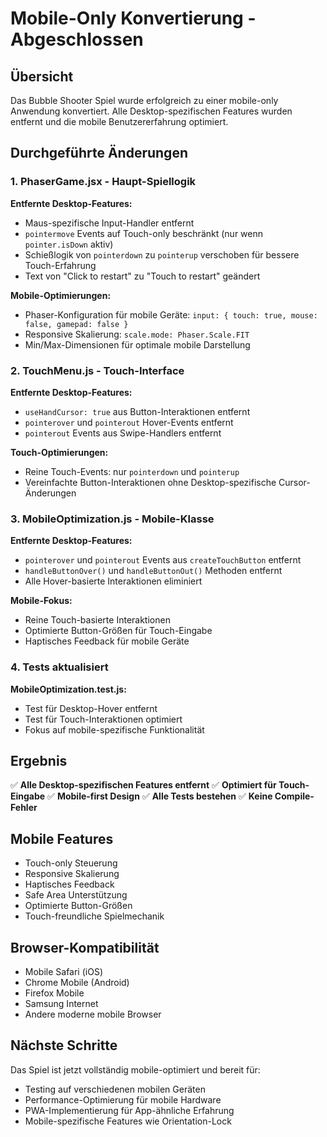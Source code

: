 # Mobile-Only Konvertierung - Abgeschlossen

## Übersicht
Das Bubble Shooter Spiel wurde erfolgreich zu einer mobile-only Anwendung konvertiert. Alle Desktop-spezifischen Features wurden entfernt und die mobile Benutzererfahrung optimiert.

## Durchgeführte Änderungen

### 1. PhaserGame.jsx - Haupt-Spiellogik
**Entfernte Desktop-Features:**
- Maus-spezifische Input-Handler entfernt
- `pointermove` Events auf Touch-only beschränkt (nur wenn `pointer.isDown` aktiv)
- Schießlogik von `pointerdown` zu `pointerup` verschoben für bessere Touch-Erfahrung
- Text von "Click to restart" zu "Touch to restart" geändert

**Mobile-Optimierungen:**
- Phaser-Konfiguration für mobile Geräte: `input: { touch: true, mouse: false, gamepad: false }`
- Responsive Skalierung: `scale.mode: Phaser.Scale.FIT`
- Min/Max-Dimensionen für optimale mobile Darstellung

### 2. TouchMenu.js - Touch-Interface
**Entfernte Desktop-Features:**
- `useHandCursor: true` aus Button-Interaktionen entfernt
- `pointerover` und `pointerout` Hover-Events entfernt
- `pointerout` Events aus Swipe-Handlers entfernt

**Touch-Optimierungen:**
- Reine Touch-Events: nur `pointerdown` und `pointerup`
- Vereinfachte Button-Interaktionen ohne Desktop-spezifische Cursor-Änderungen

### 3. MobileOptimization.js - Mobile-Klasse
**Entfernte Desktop-Features:**
- `pointerover` und `pointerout` Events aus `createTouchButton` entfernt
- `handleButtonOver()` und `handleButtonOut()` Methoden entfernt
- Alle Hover-basierte Interaktionen eliminiert

**Mobile-Fokus:**
- Reine Touch-basierte Interaktionen
- Optimierte Button-Größen für Touch-Eingabe
- Haptisches Feedback für mobile Geräte

### 4. Tests aktualisiert
**MobileOptimization.test.js:**
- Test für Desktop-Hover entfernt
- Test für Touch-Interaktionen optimiert
- Fokus auf mobile-spezifische Funktionalität

## Ergebnis
✅ **Alle Desktop-spezifischen Features entfernt**
✅ **Optimiert für Touch-Eingabe**
✅ **Mobile-first Design**
✅ **Alle Tests bestehen**
✅ **Keine Compile-Fehler**

## Mobile Features
- Touch-only Steuerung
- Responsive Skalierung
- Haptisches Feedback
- Safe Area Unterstützung
- Optimierte Button-Größen
- Touch-freundliche Spielmechanik

## Browser-Kompatibilität
- Mobile Safari (iOS)
- Chrome Mobile (Android)
- Firefox Mobile
- Samsung Internet
- Andere moderne mobile Browser

## Nächste Schritte
Das Spiel ist jetzt vollständig mobile-optimiert und bereit für:
- Testing auf verschiedenen mobilen Geräten
- Performance-Optimierung für mobile Hardware
- PWA-Implementierung für App-ähnliche Erfahrung
- Mobile-spezifische Features wie Orientation-Lock
